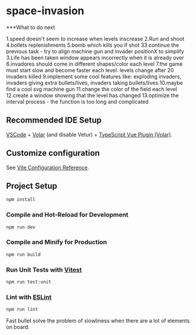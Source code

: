 # space-invasion

\*\*\*What to do next

1.speed doesn't seem to increase when levels inscrease
2.Run and shoot
4.bollets replenishments
5.bomb which kills you if shot
33.continue the previous task - try to align machine gun and invader positionX to simplify
3.Life has been taken window appears incorrectly when it is already over
6.invadores should come in different shapes/color each level
7.the game must start slow and become faster each level. levels change after 20 invaders killed
9.implement some cool features like: exploding invaders, invaders giving extra bullets/lives, invaders taking bullets/lives
10.maybe find a cool svg machine gun
11.change the color of the field each level
12.create a window showing that the level has changed
13.optimize the interval process - the function is too long and complicated

## Recommended IDE Setup

[VSCode](https://code.visualstudio.com/) + [Volar](https://marketplace.visualstudio.com/items?itemName=johnsoncodehk.volar) (and disable Vetur) + [TypeScript Vue Plugin (Volar)](https://marketplace.visualstudio.com/items?itemName=johnsoncodehk.vscode-typescript-vue-plugin).

## Customize configuration

See [Vite Configuration Reference](https://vitejs.dev/config/).

## Project Setup

```sh
npm install
```

### Compile and Hot-Reload for Development

```sh
npm run dev
```

### Compile and Minify for Production

```sh
npm run build
```

### Run Unit Tests with [Vitest](https://vitest.dev/)

```sh
npm run test:unit
```

### Lint with [ESLint](https://eslint.org/)

```sh
npm run lint
```

Fast bullet solve the problem of slowliness when there are a lot of elements on board.
